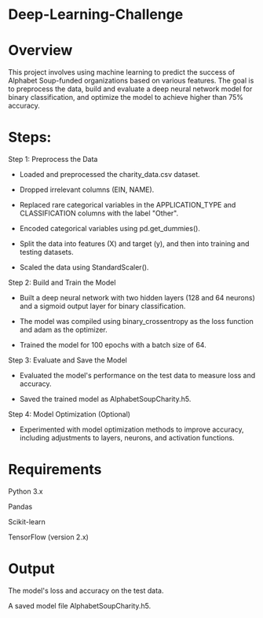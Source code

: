 # Deep-Learning-Challenge

# Overview
This project involves using machine learning to predict the success of Alphabet Soup-funded organizations based on various features. The goal is to preprocess the data, build and evaluate a deep neural network model for binary classification, and optimize the model to achieve higher than 75% accuracy.

# Steps:
Step 1: Preprocess the Data
  - Loaded and preprocessed the charity_data.csv dataset.

  - Dropped irrelevant columns (EIN, NAME).

  - Replaced rare categorical variables in the APPLICATION_TYPE and CLASSIFICATION columns with the label "Other".

  - Encoded categorical variables using pd.get_dummies().

  - Split the data into features (X) and target (y), and then into training and testing datasets.

  - Scaled the data using StandardScaler().

Step 2: Build and Train the Model
  - Built a deep neural network with two hidden layers (128 and 64 neurons) and a sigmoid output layer for binary classification.

  - The model was compiled using binary_crossentropy as the loss function and adam as the optimizer.

  - Trained the model for 100 epochs with a batch size of 64.

Step 3: Evaluate and Save the Model
  - Evaluated the model's performance on the test data to measure loss and accuracy.

  - Saved the trained model as AlphabetSoupCharity.h5.

Step 4: Model Optimization (Optional)
  - Experimented with model optimization methods to improve accuracy, including adjustments to layers, neurons, and activation functions.

# Requirements
Python 3.x

Pandas

Scikit-learn

TensorFlow (version 2.x)

# Output
The model's loss and accuracy on the test data.

A saved model file AlphabetSoupCharity.h5.
